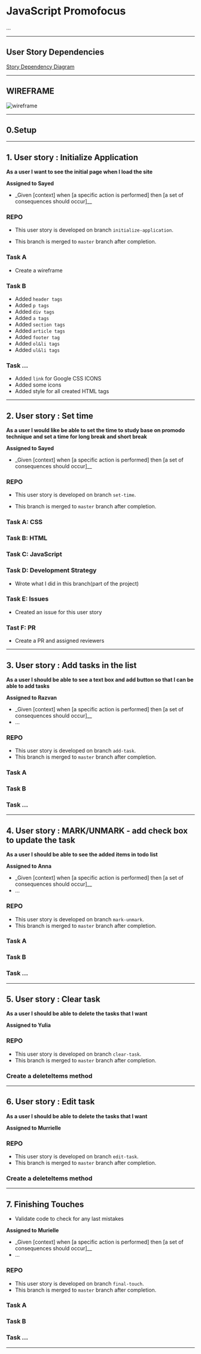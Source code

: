 # JavaScript Promofocus

...

---

## User Story Dependencies

[Story Dependency Diagram](https://excalidraw.com/)

---

## WIREFRAME

![wireframe]()

---

## 0.Setup

---

## 1. User story : Initialize Application

**As a user I want to see the initial page when I load the site**

**Assigned to Sayed**

- \_Given [context] when [a specific action is performed] then [a set of consequences should occur]\_\_

### REPO

- This user story is developed on branch `initialize-application`.

- This branch is merged to `master` branch after completion.

### Task A

- Create a wireframe

### Task B

- Added `header tags`
- Added `p tags`
- Added `div tags`
- Added `a tags`
- Added `section tags`
- Added `article tags`
- Added `footer tag`
- Added `ol&li tags`
- Added `ul&li tags`

### Task ...

- Added `link` for Google CSS ICONS
- Added some icons
- Added style for all created HTML tags

---

## 2. User story : Set time

**As a user I would like be able to set the time to study base on promodo technique and set a time for long break and short break**

**Assigned to Sayed**

- \_Given [context] when [a specific action is performed] then [a set of consequences should occur]\_\_

### REPO

- This user story is developed on branch `set-time`.

- This branch is merged to `master` branch after completion.

### Task A: CSS

### Task B: HTML

### Task C: JavaScript

### Task D: Development Strategy

- Wrote what I did in this branch(part of the project)

### Task E: Issues

- Created an issue for this user story

### Tast F: PR

- Create a PR and assigned reviewers

---

## 3. User story : Add tasks in the list

**As a user I should be able to see a text box and add button so that I can be able to add tasks**

**Assigned to Razvan**

- \_Given [context] when [a specific action is performed] then [a set of consequences should occur]\_\_
- ...

### REPO

- This user story is developed on branch `add-task`.
- This branch is merged to `master` branch after completion.

### Task A

### Task B

### Task ...

---

## 4. User story : MARK/UNMARK - add check box to update the task

**As a user I should be able to see the added items in todo list**

**Assigned to Anna**

- \_Given [context] when [a specific action is performed] then [a set of consequences should occur]\_\_
- ...

### REPO

- This user story is developed on branch `mark-unmark`.
- This branch is merged to `master` branch after completion.

### Task A

### Task B

### Task ...

---

## 5. User story : Clear task

**As a user I should be able to delete the tasks that I want**

**Assigned to Yulia**

### REPO

- This user story is developed on branch `clear-task`.
- This branch is merged to `master` branch after completion.

### Create a deleteItems method

---

## 6. User story : Edit task

**As a user I should be able to delete the tasks that I want**

**Assigned to Murrielle**

### REPO

- This user story is developed on branch `edit-task`.
- This branch is merged to `master` branch after completion.

### Create a deleteItems method

---

## 7. Finishing Touches

- Validate code to check for any last mistakes

**Assigned to Murielle**

- \_Given [context] when [a specific action is performed] then [a set of consequences should occur]\_\_
- ...

### REPO

- This user story is developed on branch `final-touch`.
- This branch is merged to `master` branch after completion.

### Task A

### Task B

### Task ...

---

